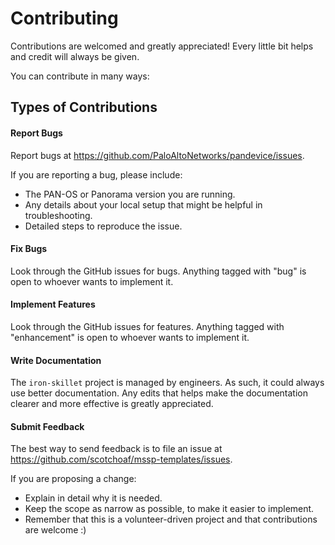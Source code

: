 
# Contributing
Contributions are welcomed and greatly appreciated! Every little bit helps and credit will always be given.

You can contribute in many ways:

Types of Contributions
--
#### Report Bugs
Report bugs at https://github.com/PaloAltoNetworks/pandevice/issues.

If you are reporting a bug, please include:

* The PAN-OS or Panorama version you are running.
* Any details about your local setup that might be helpful in troubleshooting.
* Detailed steps to reproduce the issue.

#### Fix Bugs
Look through the GitHub issues for bugs. Anything tagged with "bug"
is open to whoever wants to implement it.

#### Implement Features
Look through the GitHub issues for features. Anything tagged with "enhancement"
is open to whoever wants to implement it.

#### Write Documentation
The  `iron-skillet` project is managed by engineers.  As such, it could always use better documentation. Any edits that helps make the documentation clearer and more effective is greatly appreciated.

#### Submit Feedback
The best way to send feedback is to file an issue at https://github.com/scotchoaf/mssp-templates/issues.

If you are proposing a change:

* Explain in detail why it is needed.
* Keep the scope as narrow as possible, to make it easier to implement.
* Remember that this is a volunteer-driven project and that contributions are welcome :)

